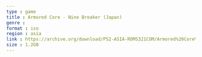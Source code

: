 ```yaml
---
type : game
title : Armored Core - Nine Breaker (Japan)
genre : 
format : iso
region : asia
link : https://archive.org/download/PS2-ASIA-ROMS321COM/Armored%20Core%20-%20Nine%20Breaker%20%28Japan%29.7z
size : 1.2GB
---
```

